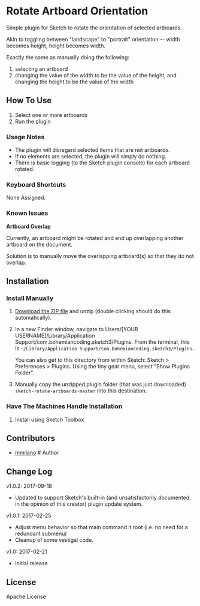 # Rotate Artboard Orientation

Simple plugin for Sketch to rotate the orientation of selected artboards. 

Akin to toggling between "landscape" to "portrait" orientation –- width becomes height, height becomes width. 

Exactly the same as manually doing the following:

1. selecting an artboard
1. changing the value of the width to be the value of the height, and changing the height to be the value of the width


## How To Use

1. Select one or more artboards
1. Run the plugin

### Usage Notes
* The plugin will disregard selected items that are not artboards.
* If no elements are selected, the plugin will simply do nothing.
* There is basic logging (to the Sketch plugin console) for each artboard rotated.

### Keyboard Shortcuts
None Assigned.



### Known Issues

**Artboard Overlap**

Currently, an artboard might be rotated and end up overlapping another artboard on the document.

Solution is to manually move the overlapping artboard(s) so that they do not overlap.



## Installation


### Install Manually
1. [Download the ZIP file](https://github.com/mmilano/sketch-rotate-artboards/archive/master.zip) and unzip (double clicking should do this automatically).
1. In a new Finder window, navigate to Users/[YOUR USERNAME]/Library/Application Support/com.bohemiancoding.sketch3/Plugins. From the terminal, this is 
`~/Library/Application Support/com.bohemiancoding.sketch3/Plugins.`

   You can also get to this directory from within Sketch:
   Sketch > Preferences > Plugins. Using the tiny gear menu, select "Show Plugins Folder".

1. Manually copy the unzipped plugin folder (that was just downloaded) `sketch-rotate-artboards-master` into this destination.


### Have The Machines Handle Installation

1. Install using Sketch Toolbox



## Contributors
* [mmilano](https://github.com/mmilano) # Author


## Change Log
v1.0.2: 2017-09-18

* Updated to support Sketch's built-in (and unsatisfactorily documented, in the opinion of this creator) plugin update system.

v1.0.1: 2017-02-25

* Adjust menu behavior so that main command it root (i.e. no need for a redundant submenu)
* Cleanup of some vestigal code.

v1.0: 2017-02-21 

* Initial release


## License
Apache License
